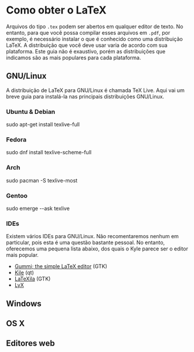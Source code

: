 # Como obter o LaTeX

Arquivos do tipo `.tex` podem ser abertos em qualquer editor de texto. No
entanto, para que você possa compilar esses arquivos em `.pdf`, por exemplo, é
necessário instalar o que é conhecido como uma distribuição LaTeX. A
distribuição que você deve usar varia de acordo com sua plataforma. Este guia
não é exaustivo, porém as distribuições que indicamos são as mais populares
para cada plataforma.

## GNU/Linux

A distribuição de LaTeX para GNU/Linux é chamada TeX Live. Aqui vai um breve
guia para instalá-la nas principais distribuições GNU/Linux.

### Ubuntu & Debian

  sudo apt-get install texlive-full


### Fedora

  sudo dnf install texlive-scheme-full

### Arch

  sudo pacman -S texlive-most

### Gentoo

  sudo emerge --ask texlive

### IDEs

Existem vários IDEs para GNU/Linux. Não recomentaremos nenhum em particular,
pois esta é uma questão bastante pessoal. No entanto, oferecemos uma pequena
lista abaixo, dos quais o Kyle parece ser o editor mais popular.

- [Gummi; the simple LaTeX editor](https://github.com/alexandervdm/gummi) (GTK)
- [Kile](http://kile.sourceforge.net/) (qt)
- [LaTeXila](https://wiki.gnome.org/Apps/LaTeXila) (GTK)
- [LyX](http://www.lyx.org/)

## Windows

## OS X

## Editores web
